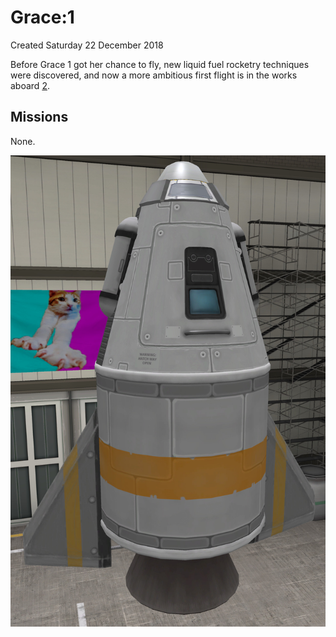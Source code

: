 # Grace:1
Created Saturday 22 December 2018

Before Grace 1 got her chance to fly, new liquid fuel rocketry techniques were discovered, and now a more ambitious first flight is in the works aboard [2](./2.markdown).

Missions
--------
None.

![](./1/Grace-1.jpg)

